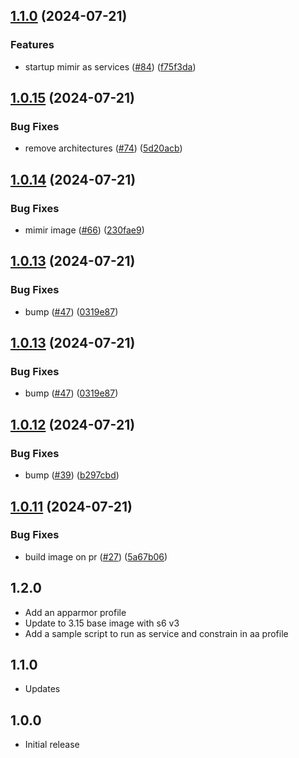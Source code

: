 <!-- https://developers.home-assistant.io/docs/add-ons/presentation#keeping-a-changelog -->

## [1.1.0](https://github.com/cedricziel/ha-addons/compare/mimir-1.0.15...mimir-1.1.0) (2024-07-21)


### Features

* startup mimir as services ([#84](https://github.com/cedricziel/ha-addons/issues/84)) ([f75f3da](https://github.com/cedricziel/ha-addons/commit/f75f3daaa796c14f423601dddb3e8b31b7df2f54))

## [1.0.15](https://github.com/cedricziel/ha-addons/compare/mimir-1.0.14...mimir-1.0.15) (2024-07-21)


### Bug Fixes

* remove architectures ([#74](https://github.com/cedricziel/ha-addons/issues/74)) ([5d20acb](https://github.com/cedricziel/ha-addons/commit/5d20acb99602cf871948617d1af1f0961e5a0a90))

## [1.0.14](https://github.com/cedricziel/ha-addons/compare/mimir-1.0.13...mimir-1.0.14) (2024-07-21)


### Bug Fixes

* mimir image ([#66](https://github.com/cedricziel/ha-addons/issues/66)) ([230fae9](https://github.com/cedricziel/ha-addons/commit/230fae957c0995d3a85b3f7e566a7544525b5c9f))

## [1.0.13](https://github.com/cedricziel/ha-addons/compare/mimir-1.0.12...mimir-1.0.13) (2024-07-21)


### Bug Fixes

* bump ([#47](https://github.com/cedricziel/ha-addons/issues/47)) ([0319e87](https://github.com/cedricziel/ha-addons/commit/0319e87b7af4de347276ef9c7cc6dd44d43572d0))

## [1.0.13](https://github.com/cedricziel/ha-addons/compare/mimir-1.0.12...mimir-1.0.13) (2024-07-21)


### Bug Fixes

* bump ([#47](https://github.com/cedricziel/ha-addons/issues/47)) ([0319e87](https://github.com/cedricziel/ha-addons/commit/0319e87b7af4de347276ef9c7cc6dd44d43572d0))

## [1.0.12](https://github.com/cedricziel/ha-addons/compare/mimir-1.0.11...mimir-1.0.12) (2024-07-21)


### Bug Fixes

* bump ([#39](https://github.com/cedricziel/ha-addons/issues/39)) ([b297cbd](https://github.com/cedricziel/ha-addons/commit/b297cbdd33f7412e48ef62ed301c5fc9f6007e90))

## [1.0.11](https://github.com/cedricziel/ha-addons/compare/mimir-1.0.10...mimir-1.0.11) (2024-07-21)


### Bug Fixes

* build image on pr ([#27](https://github.com/cedricziel/ha-addons/issues/27)) ([5a67b06](https://github.com/cedricziel/ha-addons/commit/5a67b069e034ed8c2be8f85ce3320e338618939b))

## 1.2.0

- Add an apparmor profile
- Update to 3.15 base image with s6 v3
- Add a sample script to run as service and constrain in aa profile

## 1.1.0

- Updates

## 1.0.0

- Initial release
